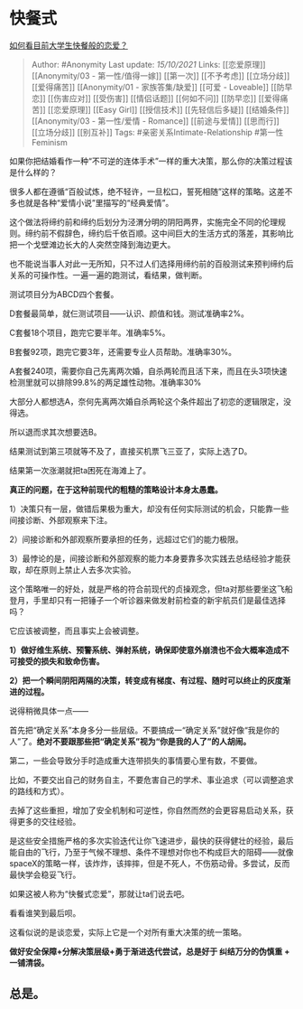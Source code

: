 # 快餐式
[如何看目前大学生快餐般的恋爱？](https://www.zhihu.com/question/307935934/answer/2171746425)

> Author: #Anonymity 
Last update: *15/10/2021* 
Links: [[恋爱原理]] [[Anonymity/03 - 第一性/值得一嫁]] [[第一次]] [[不予考虑]] [[立场分歧]] [[爱得痛苦]] [[Anonymity/01 - 家族答集/缺爱]] [[可爱 - Loveable]] [[防早恋]] [[伤害应对]] [[受伤害]]  [[情侣话题]] [[何如不问]] [[防早恋]] [[爱得痛苦]] [[恋爱原理]] [[Easy Girl]] [[授信技术]] [[先轻信后多疑]] [[结婚条件]] [[Anonymity/03 - 第一性/爱情 - Romance]] [[前途与爱情]] [[思而行]] [[立场分歧]] [[别互补]]
Tags: #亲密关系Intimate-Relationship #第一性Feminism 

如果你把结婚看作一种“不可逆的连体手术”一样的重大决策，那么你的决策过程该是什么样的？

很多人都在遵循“百般试炼，绝不轻许，一旦松口，誓死相随”这样的策略。这差不多也就是各种“爱情小说”里描写的“经典爱情”。

这个做法将缔约前和缔约后划分为泾渭分明的阴阳两界，实施完全不同的伦理规则。缔约前不假辞色，缔约后千依百顺。这中间巨大的生活方式的落差，其影响比把一个戈壁滩边长大的人突然空降到海边更大。

也不能说当事人对此一无所知，只不过人们选择用缔约前的百般测试来预判缔约后关系的可操作性。一遍一遍的跑测试，看结果，做判断。

测试项目分为ABCD四个套餐。

D套餐最简单，就仨测试项目——认识、颜值和钱。测试准确率2%。

C套餐18个项目，跑完它要半年。准确率5%。

B套餐92项，跑完它要3年，还需要专业人员帮助。准确率30%。

A套餐240项，需要你自己先离两次婚，自杀两轮而且活下来，而且在头3项快速检测里就可以排除99.8%的两足雄性动物。准确率30%

大部分人都想选A，奈何先离两次婚自杀两轮这个条件超出了初恋的逻辑限定，没得选。

所以退而求其次想要选B。

结果测试到第三项就等不及了，直接买机票飞三亚了，实际上选了D。

结果第一次涨潮就把ta困死在海滩上了。

  

**真正的问题，在于这种前现代的粗糙的策略设计本身太愚蠢。**

1）决策只有一层，做错后果极为重大，却没有任何实际测试的机会，只能靠一些间接诊断、外部观察来下注。

2）间接诊断和外部观察所要承担的任务，远超过它们的能力极限。

3）最悖论的是，间接诊断和外部观察的能力本身要靠多次实践去总结经验才能获取，却在原则上禁止人去多次实验。

这个策略唯一的好处，就是严格的符合前现代的贞操观念，但ta对那些要坐这飞船登月，手里却只有一把锤子一个听诊器来做发射前检查的新宇航员们是最佳选择吗？

它应该被调整，而且事实上会被调整。

**1）做好维生系统、预警系统、弹射系统，确保即使意外崩溃也不会大概率造成不可接受的损失和致命伤害。**

**2）把一个瞬间阴阳两隔的决策，转变成有梯度、有过程、随时可以终止的灰度渐进的过程。**

说得稍微具体一点——

首先把“确定关系”本身多分一些层级。不要搞成一“确定关系”就好像“我是你的人”了。**绝对不要跟那些把“确定关系”视为“你是我的人了”的人胡闹。**

第二，一些会导致分手时造成重大连带损失的事情要心里有数，不要做。

比如，不要交出自己的财务自主，不要危害自己的学术、事业追求（可以调整追求的路线和方式）。

去掉了这些重担，增加了安全机制和可逆性，你自然而然的会更容易启动关系，获得更多的交往经验。

是这些安全措施严格的多次实验迭代让你飞速进步，最快的获得健壮的经验，最后能自由的飞行，乃至于气候不理想、条件不理想对你也不构成巨大的阻碍——就像spaceX的策略一样，该炸炸，该摔摔，但是不死人，不伤筋动骨。多尝试，反而最快学会稳妥飞行。

如果这被人称为“快餐式恋爱”，那就让ta们说去吧。

看看谁笑到最后呗。

这看似说的是谈恋爱，实际上它是一个对所有重大决策的统一策略。

**做好安全保障+分解决策层级+勇于渐进迭代尝试，总是好于 纠结万分的伪慎重 + 一铺清袋。**

## **总是。**